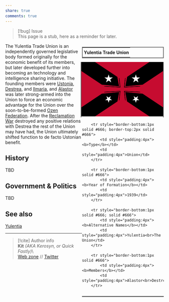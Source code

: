 ```yaml
---  
share: true  
comments: true  
---  
```

> [!bug] Issue  
> This page is a stub, here as a reminder for later.  
<div style="float:right; clear:right; width:260px; margin:0 0 0 14; border-collapse:collapse">  
  <table style="float:right; clear:right; width:260px; margin:0 0 0 14; border:2px solid #666; line-height:1.5; border-collapse:collapse; font-size:smaller">  
	<tr>  
		<th colspan="2" style="border-bottom:2px solid #666; font-size:larger; padding:4px; text-align:center">Yulentia Trade Union</th>  
	</tr></table>  
  </div>  
  
  <span align="center" style="float:right; clear:right; width:260px; margin:0 0 0 14; padding:4 0 0 0; border-right:2px solid #666; border-left:2px solid #666; border-collapse:collapse">![250](../../../assets/img/Yulentia%20Trade%20Union%20flag.png)</span>  
  
  <div style="float:right; clear:right; width:260px; margin:0 0 0 14; border-collapse:collapse">  
    <table style="float:right; clear:right; width:260px; margin:0 0 7 14; border:2px solid #666; border-top:1px solid #666; line-height:1.5; border-collapse:collapse; font-size:smaller">  
		  
		<tr style="border-bottom:1px solid #666; border-top:2px solid #666">  
			<td style="padding:4px"><b>Type</b></td>  
			<td style="padding:4px">Union</td>  
		</tr>  
		  
		<tr style="border-bottom:1px solid #666">  
			<td style="padding:4px"><b>Year of Formation</b></td>  
			<td style="padding:4px">1939</td>  
		</tr>  
    
		<tr style="border-bottom:1px solid #666; solid #666">  
			<td style="padding:4px"><b>Alternative Names</b></td>  
			<td style="padding:4px">Yulentia<br>The Union</td>  
		</tr>  
    
		<tr style="border-bottom:1px solid #666">  
			<td style="padding:4px"><b>Members</b></td>  
			<td style="padding:4px">Alastor<br>Destrea<br>Ilmaria<br>Ustonia</td>  
		</tr>  
	  
  </table>  
</div>  
  
The Yulentia Trade Union is an independently governed legislative body formed originally for the economic benefit of its members, but later developed further into becoming an technology and intelligence sharing initiative. The founding members were [Ustonia](../Map/Ustonia/Ustonia), [Destrea](../Map/Destrea/Destrea), and [Ilmaria](../Map/Ilmaria/Ilmaria), and [Alastor](../Map/Alastor/Alastor) was later strong-armed into the Union to force an economic advantage for the Union over the soon-to-be-formed [Ozen Federation](./Ozen%20Federation). After the [Reclamation War](../History%20&%20Events/Reclamation%20War) destroyed any positive relations with Destrea the rest of the Union may have had, the Union ultimately shifted function to de facto Ustonian benefit.  
  
## History  
  
TBD  
  
## Government & Politics  
  
TBD  
  
## See also  
  
[Yulentia](../Map/Yulentia)  
  
-----  
> [!cite] Author info  
> **Kit** *(AKA Kerosyn, or Quick Fastly)*\  
> [Web zone](https://kitabe.link) // [Twitter](https://twitter.com/Kerosyn_)